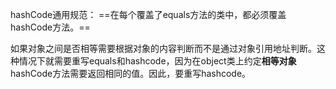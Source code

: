 hashCode通用规范： ==在每个覆盖了equals方法的类中，都必须覆盖hashCode方法。==

如果对象之间是否相等需要根据对象的内容判断而不是通过对象引用地址判断。这种情况下就需要重写equals和hashcode，因为在object类上约定**相等对象**hashCode方法需要返回相同的值。因此，要重写hashcode。
 